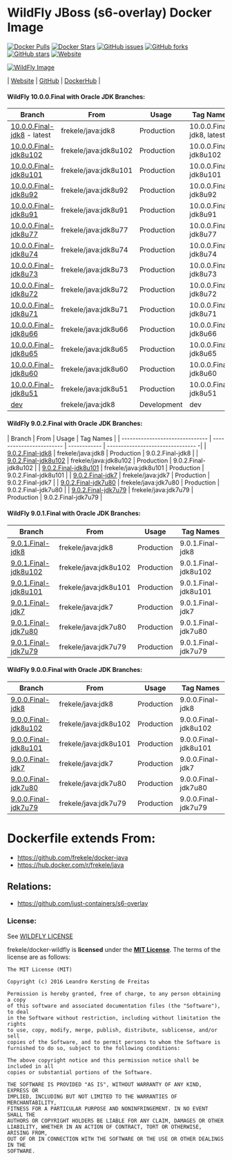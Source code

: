 # WildFly JBoss (s6-overlay) Docker Image

[![Docker Pulls](https://img.shields.io/docker/pulls/frekele/wildfly.svg)](https://hub.docker.com/r/frekele/wildfly/)
[![Docker Stars](https://img.shields.io/docker/stars/frekele/wildfly.svg)](https://hub.docker.com/r/frekele/wildfly/)
[![GitHub issues](https://img.shields.io/github/issues/frekele/docker-wildfly.svg)](https://github.com/frekele/docker-wildfly/issues)
[![GitHub forks](https://img.shields.io/github/forks/frekele/docker-wildfly.svg)](https://github.com/frekele/docker-wildfly/network)
[![GitHub stars](https://img.shields.io/github/stars/frekele/docker-wildfly.svg)](https://github.com/frekele/docker-wildfly/stargazers)
[![Website](https://img.shields.io/website-up-down-green-red/http/shields.io.svg)](https://frekele.github.io/docker-wildfly/)

[![WildFly Image][WildFlyImage]][WildFlyWebsite]

| [Website]  | [GitHub]  | [DockerHub]  |


#### WildFly 10.0.0.Final with Oracle JDK Branches:
| Branch                          | From                     | Usage        | Tag Names                         |
| ------------------------------- | ------------------------ | ------------ | ----------------------------------|
| [10.0.0.Final-jdk8] - latest    | frekele/java:jdk8        | Production   | 10.0.0.Final-jdk8,  latest        |
| [10.0.0.Final-jdk8u102]         | frekele/java:jdk8u102    | Production   | 10.0.0.Final-jdk8u102             |
| [10.0.0.Final-jdk8u101]         | frekele/java:jdk8u101    | Production   | 10.0.0.Final-jdk8u101             |
| [10.0.0.Final-jdk8u92]          | frekele/java:jdk8u92     | Production   | 10.0.0.Final-jdk8u92              |
| [10.0.0.Final-jdk8u91]          | frekele/java:jdk8u91     | Production   | 10.0.0.Final-jdk8u91              |
| [10.0.0.Final-jdk8u77]          | frekele/java:jdk8u77     | Production   | 10.0.0.Final-jdk8u77              |
| [10.0.0.Final-jdk8u74]          | frekele/java:jdk8u74     | Production   | 10.0.0.Final-jdk8u74              |
| [10.0.0.Final-jdk8u73]          | frekele/java:jdk8u73     | Production   | 10.0.0.Final-jdk8u73              |
| [10.0.0.Final-jdk8u72]          | frekele/java:jdk8u72     | Production   | 10.0.0.Final-jdk8u72              |
| [10.0.0.Final-jdk8u71]          | frekele/java:jdk8u71     | Production   | 10.0.0.Final-jdk8u71              |
| [10.0.0.Final-jdk8u66]          | frekele/java:jdk8u66     | Production   | 10.0.0.Final-jdk8u66              |
| [10.0.0.Final-jdk8u65]          | frekele/java:jdk8u65     | Production   | 10.0.0.Final-jdk8u65              |
| [10.0.0.Final-jdk8u60]          | frekele/java:jdk8u60     | Production   | 10.0.0.Final-jdk8u60              |
| [10.0.0.Final-jdk8u51]          | frekele/java:jdk8u51     | Production   | 10.0.0.Final-jdk8u51              |
| [dev]                           | frekele/java:jdk8        | Development  | dev                               |


#### WildFly 9.0.2.Final with Oracle JDK Branches:
| Branch                          | From                     | Usage        | Tag Names                         |
| ------------------------------- | ------------------------ | ------------ | -------------------------------- -|
| [9.0.2.Final-jdk8]              | frekele/java:jdk8        | Production   | 9.0.2.Final-jdk8                  |
| [9.0.2.Final-jdk8u102]          | frekele/java:jdk8u102    | Production   | 9.0.2.Final-jdk8u102              |
| [9.0.2.Final-jdk8u101]          | frekele/java:jdk8u101    | Production   | 9.0.2.Final-jdk8u101              |
| [9.0.2.Final-jdk7]              | frekele/java:jdk7        | Production   | 9.0.2.Final-jdk7                  |
| [9.0.2.Final-jdk7u80]           | frekele/java:jdk7u80     | Production   | 9.0.2.Final-jdk7u80               |
| [9.0.2.Final-jdk7u79]           | frekele/java:jdk7u79     | Production   | 9.0.2.Final-jdk7u79               |


#### WildFly 9.0.1.Final with Oracle JDK Branches:
| Branch                          | From                     | Usage        | Tag Names                         |
| ------------------------------- | ------------------------ | ------------ | ----------------------------------|
| [9.0.1.Final-jdk8]              | frekele/java:jdk8        | Production   | 9.0.1.Final-jdk8                  |
| [9.0.1.Final-jdk8u102]          | frekele/java:jdk8u102    | Production   | 9.0.1.Final-jdk8u102              |
| [9.0.1.Final-jdk8u101]          | frekele/java:jdk8u101    | Production   | 9.0.1.Final-jdk8u101              |
| [9.0.1.Final-jdk7]              | frekele/java:jdk7        | Production   | 9.0.1.Final-jdk7                  |
| [9.0.1.Final-jdk7u80]           | frekele/java:jdk7u80     | Production   | 9.0.1.Final-jdk7u80               |
| [9.0.1.Final-jdk7u79]           | frekele/java:jdk7u79     | Production   | 9.0.1.Final-jdk7u79               |


#### WildFly 9.0.0.Final with Oracle JDK Branches:
| Branch                          | From                     | Usage        | Tag Names                         |
| ------------------------------- | ------------------------ | ------------ | ----------------------------------|
| [9.0.0.Final-jdk8]              | frekele/java:jdk8        | Production   | 9.0.0.Final-jdk8                  |
| [9.0.0.Final-jdk8u102]          | frekele/java:jdk8u102    | Production   | 9.0.0.Final-jdk8u102              |
| [9.0.0.Final-jdk8u101]          | frekele/java:jdk8u101    | Production   | 9.0.0.Final-jdk8u101              |
| [9.0.0.Final-jdk7]              | frekele/java:jdk7        | Production   | 9.0.0.Final-jdk7                  |
| [9.0.0.Final-jdk7u80]           | frekele/java:jdk7u80     | Production   | 9.0.0.Final-jdk7u80               |
| [9.0.0.Final-jdk7u79]           | frekele/java:jdk7u79     | Production   | 9.0.0.Final-jdk7u79               |


# Dockerfile extends From:
- https://github.com/frekele/docker-java
- https://hub.docker.com/r/frekele/java


## Relations:
 - https://github.com/just-containers/s6-overlay


### License:
See [WILDFLY LICENSE]

frekele/docker-wildfly is **licensed** under the **[MIT License]**. The terms of the license are as follows:

    The MIT License (MIT)

    Copyright (c) 2016 Leandro Kersting de Freitas

    Permission is hereby granted, free of charge, to any person obtaining a copy
    of this software and associated documentation files (the "Software"), to deal
    in the Software without restriction, including without limitation the rights
    to use, copy, modify, merge, publish, distribute, sublicense, and/or sell
    copies of the Software, and to permit persons to whom the Software is
    furnished to do so, subject to the following conditions:

    The above copyright notice and this permission notice shall be included in all
    copies or substantial portions of the Software.

    THE SOFTWARE IS PROVIDED "AS IS", WITHOUT WARRANTY OF ANY KIND, EXPRESS OR
    IMPLIED, INCLUDING BUT NOT LIMITED TO THE WARRANTIES OF MERCHANTABILITY,
    FITNESS FOR A PARTICULAR PURPOSE AND NONINFRINGEMENT. IN NO EVENT SHALL THE
    AUTHORS OR COPYRIGHT HOLDERS BE LIABLE FOR ANY CLAIM, DAMAGES OR OTHER
    LIABILITY, WHETHER IN AN ACTION OF CONTRACT, TORT OR OTHERWISE, ARISING FROM,
    OUT OF OR IN CONNECTION WITH THE SOFTWARE OR THE USE OR OTHER DEALINGS IN THE
    SOFTWARE.


[WildFlyImage]: https://raw.githubusercontent.com/frekele/docker-wildfly/dev/wildfly-logo.png
[WildFlyWebsite]: http://www.wildfly.org/
[Website]: https://frekele.github.io/docker-wildfly
[GitHub]: https://github.com/frekele/docker-wildfly
[DockerHub]: https://hub.docker.com/r/frekele/wildfly
[WILDFLY LICENSE]: https://github.com/frekele/docker-wildfly/blob/dev/WILDFLY_LICENSE
[MIT LICENSE]: https://github.com/frekele/docker-wildfly/blob/dev/LICENSE

[10.0.0.Final-jdk8]: https://github.com/frekele/docker-wildfly/blob/10.0.0.Final-jdk8/Dockerfile
[10.0.0.Final-jdk8u102]: https://github.com/frekele/docker-wildfly/blob/10.0.0.Final-jdk8u102/Dockerfile
[10.0.0.Final-jdk8u101]: https://github.com/frekele/docker-wildfly/blob/10.0.0.Final-jdk8u101/Dockerfile
[10.0.0.Final-jdk8u92]: https://github.com/frekele/docker-wildfly/blob/10.0.0.Final-jdk8u92/Dockerfile
[10.0.0.Final-jdk8u91]: https://github.com/frekele/docker-wildfly/blob/10.0.0.Final-jdk8u91/Dockerfile
[10.0.0.Final-jdk8u77]: https://github.com/frekele/docker-wildfly/blob/10.0.0.Final-jdk8u77/Dockerfile
[10.0.0.Final-jdk8u74]: https://github.com/frekele/docker-wildfly/blob/10.0.0.Final-jdk8u74/Dockerfile
[10.0.0.Final-jdk8u73]: https://github.com/frekele/docker-wildfly/blob/10.0.0.Final-jdk8u73/Dockerfile
[10.0.0.Final-jdk8u72]: https://github.com/frekele/docker-wildfly/blob/10.0.0.Final-jdk8u72/Dockerfile
[10.0.0.Final-jdk8u71]: https://github.com/frekele/docker-wildfly/blob/10.0.0.Final-jdk8u71/Dockerfile
[10.0.0.Final-jdk8u66]: https://github.com/frekele/docker-wildfly/blob/10.0.0.Final-jdk8u66/Dockerfile
[10.0.0.Final-jdk8u65]: https://github.com/frekele/docker-wildfly/blob/10.0.0.Final-jdk8u65/Dockerfile
[10.0.0.Final-jdk8u60]: https://github.com/frekele/docker-wildfly/blob/10.0.0.Final-jdk8u60/Dockerfile
[10.0.0.Final-jdk8u51]: https://github.com/frekele/docker-wildfly/blob/10.0.0.Final-jdk8u51/Dockerfile
[dev]: https://github.com/frekele/docker-wildfly/blob/dev/Dockerfile

[9.0.2.Final-jdk8]: https://github.com/frekele/docker-wildfly/blob/9.0.2.Final-jdk8/Dockerfile
[9.0.2.Final-jdk8u102]: https://github.com/frekele/docker-wildfly/blob/9.0.2.Final-jdk8u102/Dockerfile
[9.0.2.Final-jdk8u101]: https://github.com/frekele/docker-wildfly/blob/9.0.2.Final-jdk8u101/Dockerfile
[9.0.2.Final-jdk7]:  https://github.com/frekele/docker-wildfly/blob/9.0.2.Final-jdk7/Dockerfile
[9.0.2.Final-jdk7u80]:  https://github.com/frekele/docker-wildfly/blob/9.0.2.Final-jdk7u80/Dockerfile
[9.0.2.Final-jdk7u79]:  https://github.com/frekele/docker-wildfly/blob/9.0.2.Final-jdk7u79/Dockerfile

[9.0.1.Final-jdk8]: https://github.com/frekele/docker-wildfly/blob/9.0.1.Final-jdk8/Dockerfile
[9.0.1.Final-jdk8u102]: https://github.com/frekele/docker-wildfly/blob/9.0.1.Final-jdk8u102/Dockerfile
[9.0.1.Final-jdk8u101]: https://github.com/frekele/docker-wildfly/blob/9.0.1.Final-jdk8u101/Dockerfile
[9.0.1.Final-jdk7]:  https://github.com/frekele/docker-wildfly/blob/9.0.1.Final-jdk7/Dockerfile
[9.0.1.Final-jdk7u80]:  https://github.com/frekele/docker-wildfly/blob/9.0.1.Final-jdk7u80/Dockerfile
[9.0.1.Final-jdk7u79]:  https://github.com/frekele/docker-wildfly/blob/9.0.1.Final-jdk7u79/Dockerfile

[9.0.0.Final-jdk8]: https://github.com/frekele/docker-wildfly/blob/9.0.0.Final-jdk8/Dockerfile
[9.0.0.Final-jdk8u102]: https://github.com/frekele/docker-wildfly/blob/9.0.0.Final-jdk8u102/Dockerfile
[9.0.0.Final-jdk8u101]: https://github.com/frekele/docker-wildfly/blob/9.0.0.Final-jdk8u101/Dockerfile
[9.0.0.Final-jdk7]:  https://github.com/frekele/docker-wildfly/blob/9.0.0.Final-jdk7/Dockerfile
[9.0.0.Final-jdk7u80]:  https://github.com/frekele/docker-wildfly/blob/9.0.0.Final-jdk7u80/Dockerfile
[9.0.0.Final-jdk7u79]:  https://github.com/frekele/docker-wildfly/blob/9.0.0.Final-jdk7u79/Dockerfile

